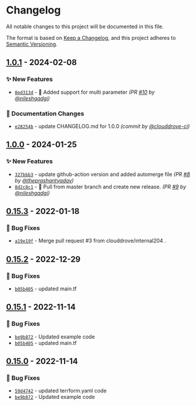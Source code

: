 # Changelog
All notable changes to this project will be documented in this file.

The format is based on [Keep a Changelog](https://keepachangelog.com/en/1.0.0/),
and this project adheres to [Semantic Versioning](https://semver.org/spec/v2.0.0.html).

## [1.0.1] - 2024-02-08
### :sparkles: New Features
- [`0ed313d`](https://github.com/clouddrove/terraform-aws-documentdb/commit/0ed313d60f8b3730a581757c004b05dfc2bcec3a) - 🚀 Added support for multi parameter *(PR [#10](https://github.com/clouddrove/terraform-aws-documentdb/pull/10) by [@nileshgadgi](https://github.com/nileshgadgi))*

### :memo: Documentation Changes
- [`e28254b`](https://github.com/clouddrove/terraform-aws-documentdb/commit/e28254bb3b417a6fc1394b0fa7d0ece5485ab7d3) - update CHANGELOG.md for 1.0.0 *(commit by [@clouddrove-ci](https://github.com/clouddrove-ci))*


## [1.0.0] - 2024-01-25
### :sparkles: New Features
- [`327bbb3`](https://github.com/clouddrove/terraform-aws-documentdb/commit/327bbb324bbe49d27fb59279f927d0d7ae2d1637) - update github-action version and added automerge file *(PR [#8](https://github.com/clouddrove/terraform-aws-documentdb/pull/8) by [@theprashantyadav](https://github.com/theprashantyadav))*
- [`8d2c8c1`](https://github.com/clouddrove/terraform-aws-documentdb/commit/8d2c8c131b0270ee3ae0c0821cb7dd9e763999f2) - 🚀  Pull from master branch and create new release. *(PR [#9](https://github.com/clouddrove/terraform-aws-documentdb/pull/9) by [@nileshgadgi](https://github.com/nileshgadgi))*


## [0.15.3] - 2022-01-18
### :bug: Bug Fixes
- [`a19e19f`](https://github.com/clouddrove/terraform-aws-documentdb/commit/a19e19f2e855d0649301c6856e85ffbabe09260b) - Merge pull request #3 from clouddrove/internal204 .


## [0.15.2] - 2022-12-29
### :bug: Bug Fixes
- [`b05b405`](https://github.com/clouddrove/terraform-aws-documentdb/commit/b05b405864e5f8d369e838218a66697cd0835ba3) - updated main.tf


## [0.15.1] - 2022-11-14
### :bug: Bug Fixes
- [`be9b872`](https://github.com/clouddrove/terraform-aws-documentdb/commit/be9b8720e01f7737296d9f01903fc42982b1d1a8) - Updated example code
- [`b05b405`](https://github.com/clouddrove/terraform-aws-documentdb/commit/b05b405864e5f8d369e838218a66697cd0835ba3#) - updated main.tf

## [0.15.0] - 2022-11-14
### :bug: Bug Fixes
- [`59d4742`](https://github.com/clouddrove/terraform-aws-documentdb/commit/59d474240b75eb81942a7fcb9704893f0cd57b08) - updated terrform.yaml code
- [`be9b872`](https://github.com/clouddrove/terraform-aws-documentdb/commit/be9b8720e01f7737296d9f01903fc42982b1d1a8) - Updated example code



[0.15.0]: https://github.com/clouddrove/terraform-aws-documentdb/compare/0.15.0...master
[0.15.1]: https://github.com/clouddrove/terraform-aws-documentdb/compare/0.15.1...master
[0.15.2]: https://github.com/clouddrove/terraform-aws-documentdb/compare/0.15.2...master
[0.15.3]: https://github.com/clouddrove/terraform-aws-documentdb/releases/tag/0.15.3

[1.0.0]: https://github.com/clouddrove/terraform-aws-documentdb/compare/0.15.3...1.0.0
[1.0.1]: https://github.com/clouddrove/terraform-aws-documentdb/compare/1.0.0...1.0.1
